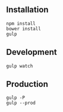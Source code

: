 ## Installation
    npm install
    bower install
    gulp

## Development
    gulp watch

## Production
	gulp -P
	gulp --prod